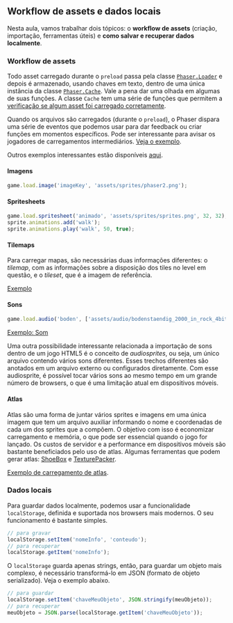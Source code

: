 ## Workflow de assets e dados locais

Nesta aula, vamos trabalhar dois tópicos: o **workflow de assets** (criação, importação, ferramentas úteis) e **como salvar e recuperar dados localmente**.

### Workflow de assets

Todo asset carregado durante o `preload` passa pela classe [`Phaser.Loader`](http://docs.phaser.io/Phaser.Loader.html) e depois é armazenado, usando chaves em texto, dentro de uma única instância da classe [`Phaser.Cache`](http://docs.phaser.io/Phaser.Cache.html). Vale a pena dar uma olhada em algumas de suas funções. A classe `Cache` tem uma série de funções que permitem a [verificação se algum asset foi carregado corretamente](http://examples.phaser.io/_site/view_full.html?d=loader&f=check+cache.js&t=check%20cache).

Quando os arquivos são carregados (durante o `preload`), o Phaser dispara uma série de eventos que podemos usar para dar feedback ou criar funções em momentos específicos. Pode ser interessante para avisar os jogadores de carregamentos intermediários. [Veja o exemplo](http://examples.phaser.io/_site/view_full.html?d=loader&f=load+events.js&t=load%20events).

Outros exemplos interessantes estão disponíveis [aqui](http://phaser.io/examples/v2/category/loader).

#### Imagens

```javascript
game.load.image('imageKey', 'assets/sprites/phaser2.png');
```

#### Spritesheets

```javascript
game.load.spritesheet('animado', 'assets/sprites/sprites.png', 32, 32);
sprite.animations.add('walk');
sprite.animations.play('walk', 50, true);
```

#### Tilemaps

Para carregar mapas, são necessárias duas informações diferentes: o *tilemap*, com as informações sobre a disposição dos tiles no level em questão, e o *tileset*, que é a imagem de referência.

[Exemplo](http://examples.phaser.io/_site/view_full.html?d=loader&f=load+tilemap+json.js&t=load%20tilemap%20json)

#### Sons

```javascript
game.load.audio('boden', ['assets/audio/bodenstaendig_2000_in_rock_4bit.mp3', 'assets/audio/bodenstaendig_2000_in_rock_4bit.ogg']);
```

[Exemplo: Som](http://examples.phaser.io/_site/view_full.html?d=loader&f=load+audio.js&t=load%20audio)

Uma outra possibilidade interessante relacionada a importação de sons dentro de um jogo HTML5 é o conceito de *audiosprites*, ou seja, um único arquivo contendo vários sons diferentes. Esses trechos diferentes são anotados em um arquivo externo ou configurados diretamente. Com esse audiosprite, é possível tocar vários sons ao mesmo tempo em um grande número de browsers, o que é uma limitação atual em dispositivos móveis.

#### Atlas

Atlas são uma forma de juntar vários sprites e imagens em uma única imagem que tem um arquivo auxiliar informando o nome e coordenadas de cada um dos sprites que a compõem. O objetivo com isso é economizar carregamento e memória, o que pode ser essencial quando o jogo for lançado. Os custos de servidor e a performance em dispositivos móveis são bastante beneficiados pelo uso de atlas. Algumas ferramentas que podem gerar atlas: [ShoeBox](http://renderhjs.net/shoebox/) e [TexturePacker](https://www.codeandweb.com/texturepacker).

[Exemplo de carregamento de atlas](http://examples.phaser.io/_site/view_full.html?d=loader&f=load+texture+atlas.js&t=load%20texture%20atlas).

### Dados locais

Para guardar dados localmente, podemos usar a funcionalidade `localStorage`, definida e suportada nos browsers mais modernos. O seu funcionamento é bastante simples.

```javascript
// para gravar
localStorage.setItem('nomeInfo', 'conteudo');
// para recuperar
localStorage.getItem('nomeInfo');
```

O `localStorage` guarda apenas strings, então, para guardar um objeto mais complexo, é necessário transformá-lo em JSON (formato de objeto serializado). Veja o exemplo abaixo.

```javascript
// para guardar
localStorage.setItem('chaveMeuObjeto', JSON.stringify(meuObjeto));
// para recuperar
meuObjeto = JSON.parse(localStorage.getItem('chaveMeuObjeto'));
```